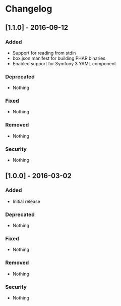 # Changelog

## [1.1.0] - 2016-09-12

### Added
- Support for reading from stdin
- box.json manifest for building PHAR binaries
- Enabled support for Symfony 3 YAML component

### Deprecated
- Nothing

### Fixed
- Nothing

### Removed
- Nothing

### Security
- Nothing

## [1.0.0] - 2016-03-02

### Added
- Initial release

### Deprecated
- Nothing

### Fixed
- Nothing

### Removed
- Nothing

### Security
- Nothing
